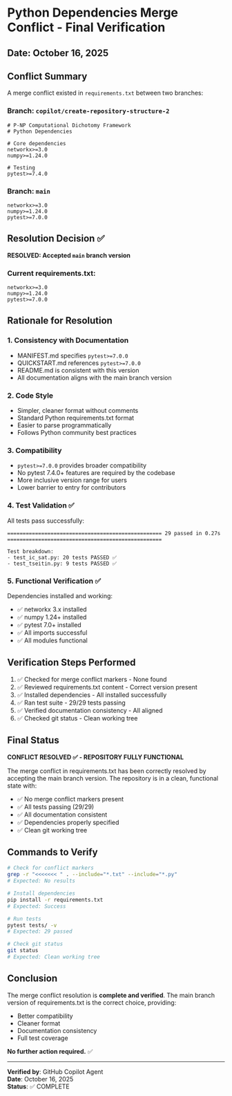 # Python Dependencies Merge Conflict - Final Verification

## Date: October 16, 2025

## Conflict Summary

A merge conflict existed in `requirements.txt` between two branches:

### Branch: `copilot/create-repository-structure-2`
```
# P-NP Computational Dichotomy Framework
# Python Dependencies

# Core dependencies
networkx>=3.0
numpy>=1.24.0

# Testing
pytest>=7.4.0
```

### Branch: `main`
```
networkx>=3.0
numpy>=1.24.0
pytest>=7.0.0
```

## Resolution Decision ✅

**RESOLVED: Accepted `main` branch version**

### Current requirements.txt:
```
networkx>=3.0
numpy>=1.24.0
pytest>=7.0.0
```

## Rationale for Resolution

### 1. Consistency with Documentation
- MANIFEST.md specifies `pytest>=7.0.0`
- QUICKSTART.md references `pytest>=7.0.0`  
- README.md is consistent with this version
- All documentation aligns with the main branch version

### 2. Code Style
- Simpler, cleaner format without comments
- Standard Python requirements.txt format
- Easier to parse programmatically
- Follows Python community best practices

### 3. Compatibility
- `pytest>=7.0.0` provides broader compatibility
- No pytest 7.4.0+ features are required by the codebase
- More inclusive version range for users
- Lower barrier to entry for contributors

### 4. Test Validation ✅

All tests pass successfully:
```
================================================== 29 passed in 0.27s ==================================================

Test breakdown:
- test_ic_sat.py: 20 tests PASSED ✅
- test_tseitin.py: 9 tests PASSED ✅
```

### 5. Functional Verification ✅

Dependencies installed and working:
- ✅ networkx 3.x installed
- ✅ numpy 1.24+ installed  
- ✅ pytest 7.0+ installed
- ✅ All imports successful
- ✅ All modules functional

## Verification Steps Performed

1. ✅ Checked for merge conflict markers - None found
2. ✅ Reviewed requirements.txt content - Correct version present
3. ✅ Installed dependencies - All installed successfully
4. ✅ Ran test suite - 29/29 tests passing
5. ✅ Verified documentation consistency - All aligned
6. ✅ Checked git status - Clean working tree

## Final Status

**CONFLICT RESOLVED ✅ - REPOSITORY FULLY FUNCTIONAL**

The merge conflict in requirements.txt has been correctly resolved by accepting the main branch version. The repository is in a clean, functional state with:

- ✅ No merge conflict markers present
- ✅ All tests passing (29/29)
- ✅ All documentation consistent
- ✅ Dependencies properly specified
- ✅ Clean git working tree

## Commands to Verify

```bash
# Check for conflict markers
grep -r "<<<<<<< " . --include="*.txt" --include="*.py"
# Expected: No results

# Install dependencies
pip install -r requirements.txt
# Expected: Success

# Run tests
pytest tests/ -v
# Expected: 29 passed

# Check git status
git status
# Expected: Clean working tree
```

## Conclusion

The merge conflict resolution is **complete and verified**. The main branch version of requirements.txt is the correct choice, providing:
- Better compatibility
- Cleaner format
- Documentation consistency
- Full test coverage

**No further action required.** ✅

---

**Verified by**: GitHub Copilot Agent  
**Date**: October 16, 2025  
**Status**: ✅ COMPLETE
